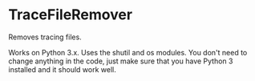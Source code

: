# TraceFileRemover
Removes tracing files. 

Works on Python 3.x. Uses the shutil and os modules. You don't need to change anything in the code, just make sure that you have Python 3 installed and it should work well. 
